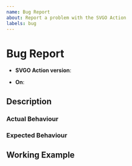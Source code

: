 ```yaml
---
name: Bug Report
about: Report a problem with the SVGO Action
labels: bug
---
```


# Bug Report

<!-- The version of the Action you're using -->
- **SVGO Action version**: <!-- e.g. v3.0.3 -->

<!-- The context in which the Action is running -->
- **On**: <!-- e.g. pull_request -->

## Description

<!-- Describe the bug in general terms -->

### Actual Behaviour

<!-- Describe the actual behaviour of the action you're observing -->

### Expected Behaviour

<!-- Describe the behaviour you would have expected from the action -->

## Working Example

<!--
If you are using the Action in an open source project, please link to the action
run where the bug occurred. Else, provide a (small) working example that
reproduces the bug (preferably an open source GitHub project).
-->
